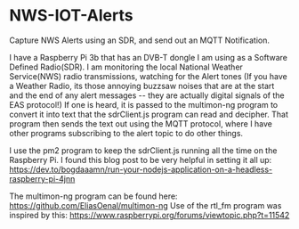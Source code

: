 # NWS-IOT-Alerts
Capture NWS Alerts using an SDR, and send out an MQTT Notification.

I have a Raspberry Pi 3b that has an DVB-T dongle I am using as a Software Defined Radio(SDR). I am monitoring the local
National Weather Service(NWS) radio transmissions, watching for the Alert tones (If you have a Weather Radio, its those
annoying buzzsaw noises that are at the start and the end of any alert messages -- they are actually digital signals of the EAS protocol!)
If one is heard, it is passed to the multimon-ng program to convert it into text that the sdrClient.js program can read
and decipher. That program then sends the text out using the MQTT protocol, where I have other programs subscribing to
the alert topic to do other things.

I use the pm2 program to keep the sdrClient.js running all the time on the Raspberry Pi. I found this blog post to be 
very helpful in setting it all up: https://dev.to/bogdaaamn/run-your-nodejs-application-on-a-headless-raspberry-pi-4jnn 

The multimon-ng program can be found here: https://github.com/EliasOenal/multimon-ng 
Use of the rtl_fm program was inspired by this: https://www.raspberrypi.org/forums/viewtopic.php?t=11542 



